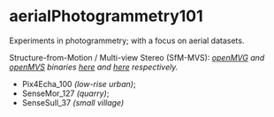 # aerialPhotogrammetry101

Experiments in photogrammetry; with a focus on aerial datasets.

Structure-from-Motion / Multi-view Stereo (SfM-MVS):
*[openMVG](https://github.com/openMVG/openMVG) and [openMVS](https://github.com/cdcseacave/openMVS) binaries [here](https://github.com/openMVG/openMVG/releases) and [here](https://github.com/cdcseacave/openMVS_sample/tree/master/bin) respectively.*
- Pix4Echa_100 *(low-rise urban)*;
- SenseMor_127 *(quarry)*;
- SenseSull_37 *(small village)*
